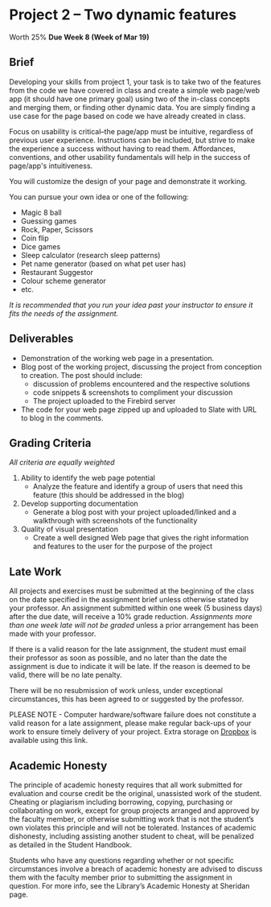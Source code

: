 # Project 2 – Two dynamic features
Worth 25%
**Due Week 8 (Week of Mar 19)**

## Brief

Developing your skills from project 1, your task is to take two of the features from the code we have covered in class and create a simple web page/web app (it should have one primary goal) using two of the in-class concepts and merging them, or finding other dynamic data. You are simply finding a use case for the page based on code we have already created in class. 

Focus on usability is critical–the page/app must be intuitive, regardless of previous user experience. Instructions can be included, but strive to make the experience a success without having to read them. Affordances, conventions, and other usability fundamentals will help in the success of page/app's intuitiveness.

You will customize the design of your page and demonstrate it working.

You can pursue your own idea or one of the following: 

- Magic 8 ball
- Guessing games
- Rock, Paper, Scissors
- Coin flip
- Dice games
- Sleep calculator (research sleep patterns)
- Pet name generator (based on what pet user has)
- Restaurant Suggestor
- Colour scheme generator
- etc.

_It is recommended that you run your idea past your instructor to ensure it fits the needs of the assignment._

## Deliverables

- Demonstration of the working web page in a presentation.
- Blog post of the working project, discussing the project from conception to creation. The post should include:
	- discussion of problems encountered and the respective solutions
	- code snippets & screenshots to compliment your discussion
	- The project uploaded to the Firebird server
- The code for your web page zipped up and uploaded to Slate with URL to blog in the comments.

## Grading Criteria

_All criteria are equally weighted_

1. Ability to identify the web page potential    
	- Analyze the feature and identify a group of users that need this feature (this should be addressed in the blog)
2. Develop supporting documentation        
	- Generate a blog post with your project uploaded/linked and a walkthrough with screenshots of the functionality 
3. Quality of visual presentation         
	- Create a well designed Web page that gives the right information and features to the user for the purpose of the project 

## Late Work

All projects and exercises must be submitted at the beginning of the class on the date specified in the assignment brief unless otherwise stated by your professor. An assignment submitted within one week (5 business days) after the due date, will receive a 10% grade reduction. _Assignments more than one week late will not be graded_ unless a prior arrangement has been made with your professor.

If there is a valid reason for the late assignment, the student must email their professor as soon as possible, and no later than the date the assignment is due to indicate it will be late. If the reason is deemed to be valid, there will be no late penalty.

There will be no resubmission of work unless, under exceptional circumstances, this has been agreed to or suggested by the professor.

PLEASE NOTE - Computer hardware/software failure does not constitute a valid reason for a late assignment, please make regular back-ups of your work to ensure timely delivery of your project. Extra storage on [Dropbox](https://db.tt/KtXMYmmi) is available using this link.

## Academic Honesty

The principle of academic honesty requires that all work submitted for evaluation and course credit be the original, unassisted work of the student. Cheating or plagiarism including borrowing, copying, purchasing or collaborating on work, except for group projects arranged and approved by the faculty member, or otherwise submitting work that is not the student’s own violates this principle and will not be tolerated. Instances of academic dishonesty, including assisting another student to cheat, will be penalized as detailed in the Student Handbook.

Students who have any questions regarding whether or not specific circumstances involve a breach of academic honesty are advised to discuss them with the faculty member prior to submitting the assignment in question. For more info, see the Library’s Academic Honesty at Sheridan page.


